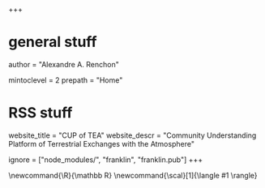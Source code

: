 +++
# general stuff
author = "Alexandre A. Renchon"

mintoclevel = 2
prepath = "Home"

# RSS stuff
website_title = "CUP of TEA"
website_descr = "Community Understanding Platform of Terrestrial Exchanges with the Atmosphere"

ignore = ["node_modules/", "franklin", "franklin.pub"]
+++

<!--
Add here global latex commands to use throughout your
pages. It can be math commands but does not need to be.
For instance:
* \newcommand{\phrase}{This is a long phrase to copy.}
-->
\newcommand{\R}{\mathbb R}
\newcommand{\scal}[1]{\langle #1 \rangle}

